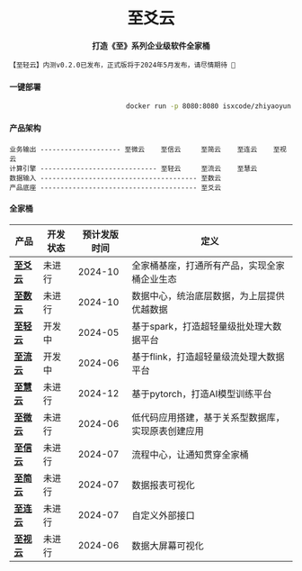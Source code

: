<h1 align="center">
    至爻云
</h1> 

<h4 align="center">
    打造《至》系列企业级软件全家桶
</h4>

```txt
【至轻云】内测v0.2.0已发布，正式版将于2024年5月发布，请尽情期待 🎉
```

#### 一键部署

```bash
                             docker run -p 8080:8080 isxcode/zhiyaoyun
```

#### 产品架构

```text
业务输出 -------------------- 至微云    至信云     至简云    至连云    至视云     
计算引擎 ----------------------------- 至轻云     至流云    至慧云 
数据输入 --------------------------------------- 至数云
产品底座 --------------------------------------- 至爻云
```

#### 全家桶

| 产品                                           | 开发状态 | 预计发版时间 | 定义                                               |
| ---------------------------------------------- | -------- | ------------ | -------------------------------------------------- |
| [ **至爻云** ](https://isxcode.com)            | 未进行   | 2024-10      | 全家桶基座，打通所有产品，实现全家桶企业生态       |
| [ **至数云** ](https://zhishuyun.isxcode.com)  | 未进行   | 2024-10      | 数据中心，统治底层数据，为上层提供优越数据         |
| [ **至轻云** ](https://zhiqingyun.isxcode.com) | 开发中   | 2024-05      | 基于spark，打造超轻量级批处理大数据平台            |
| [ **至流云** ](https://zhiliuyun.isxcode.com)  | 开发中   | 2024-06      | 基于flink，打造超轻量级流处理大数据平台            |
| [ **至慧云** ](https://zhihuiyun.isxcode.com)  | 未进行   | 2024-12      | 基于pytorch，打造AI模型训练平台                    |
| [ **至微云** ](https://zhiweiyun.isxcode.com)  | 未进行   | 2024-06      | 低代码应用搭建，基于关系型数据库，实现原表创建应用 |
| [ **至信云** ](https://zhitongyun.isxcode.com) | 未进行   | 2024-07      | 流程中心，让通知贯穿全家桶                         |
| [ **至简云** ](https://zhijianyun.isxcode.com) | 未进行   | 2024-07      | 数据报表可视化                                     |
| [ **至连云** ](https://zhilianyun.isxcode.com) | 未进行   | 2024-07      | 自定义外部接口                                     |
| [ **至视云** ](https://zhishiyun.isxcode.com)  | 未进行   | 2024-06      | 数据大屏幕可视化                                   |
